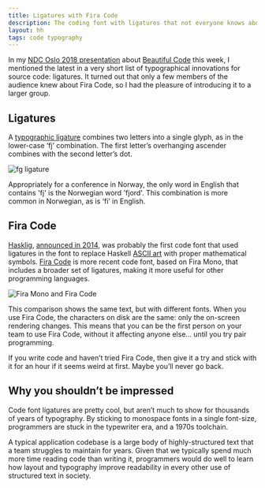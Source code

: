 ```yaml
---
title: Ligatures with Fira Code
description: The coding font with ligatures that not everyone knows about 
layout: hh
tags: code typography
---
```


In my [NDC Oslo 2018 presentation](https://ndcoslo.com/talk/beautiful-code-typography-and-visual-programming/) about [  Beautiful Code](../presentations/beautiful-code) this week, I mentioned the latest in a very short list of typographical innovations for source code: ligatures.
It turned out that only a few members of the audience knew about Fira Code, so I had the pleasure of introducing it to a larger group.

## Ligatures

A [typographic ligature](https://en.wikipedia.org/wiki/Typographic_ligature) combines two letters into a single glyph, as in the lower-case ‘fj’ combination. The first letter’s overhanging ascender combines with the second letter’s dot.

![fg ligature](fj-ligature.svg)

Appropriately for a conference in Norway, the only word in English that contains 'fj' is the Norwegian word 'fjord'.
This combination is more common in Norwegian, as is ‘fi’ in English.

## Fira Code

[Hasklig](https://github.com/i-tu/Hasklig/), [announced in 2014](https://groups.google.com/d/msg/leksah/umRp7MnmPto/UY2UA1gOsSYJ), was probably the first code font that used ligatures in the font to replace Haskell [ASCII art](https://en.wikipedia.org/wiki/ASCII_art) with proper mathematical symbols.
[Fira Code](https://github.com/tonsky/FiraCode) is more recent code font, based on Fira Mono, that includes a broader set of ligatures, making it more useful for other programming languages.

![Fira Mono and Fira Code](fira-code.svg)

This comparison shows the same text, but with different fonts.
When you use Fira Code, the characters on disk are the same: only the on-screen rendering changes.
This means that you can be the first person on your team to use Fira Code, without it affecting anyone else… until you try pair programming.

If you write code and haven’t tried Fira Code, then give it a try and stick with it for an hour if it seems weird at first.
Maybe you’ll never go back.

## Why you shouldn’t be impressed

Code font ligatures are pretty cool, but aren’t much to show for thousands of years of typography.
By sticking to monospace fonts in a single font-size, programmers are stuck in the typewriter era, and a 1970s toolchain.

A typical application codebase is a large body of highly-structured text that a team struggles to maintain for years.
Given that we typically spend much more time reading code than writing it, programmers would do well to learn how layout and typography improve readability in every other use of structured text in society.
